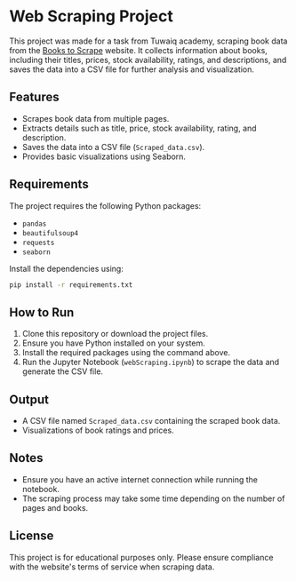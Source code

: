 # Web Scraping Project

This project was made for a task from Tuwaiq academy, scraping book data from the [Books to Scrape](https://books.toscrape.com/) website. It collects information about books, including their titles, prices, stock availability, ratings, and descriptions, and saves the data into a CSV file for further analysis and visualization.

## Features
- Scrapes book data from multiple pages.
- Extracts details such as title, price, stock availability, rating, and description.
- Saves the data into a CSV file (`Scraped_data.csv`).
- Provides basic visualizations using Seaborn.

## Requirements
The project requires the following Python packages:
- `pandas`
- `beautifulsoup4`
- `requests`
- `seaborn`

Install the dependencies using:
```bash
pip install -r requirements.txt
```

## How to Run
1. Clone this repository or download the project files.
2. Ensure you have Python installed on your system.
3. Install the required packages using the command above.
4. Run the Jupyter Notebook (`webScraping.ipynb`) to scrape the data and generate the CSV file.

## Output
- A CSV file named `Scraped_data.csv` containing the scraped book data.
- Visualizations of book ratings and prices.

## Notes
- Ensure you have an active internet connection while running the notebook.
- The scraping process may take some time depending on the number of pages and books.

## License
This project is for educational purposes only. Please ensure compliance with the website's terms of service when scraping data.
